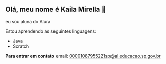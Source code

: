 ## Olá, meu nome é Kaila Mirella 👋
eu sou aluna do Alura

Estou aprendendo as seguintes linguagens:
* Java
* Scratch

**Para entrar em contato**
 email: 00001087955221sp@al.educacao.sp.gov.br
